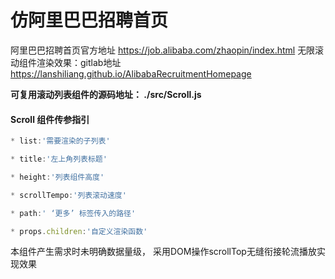 # 仿阿里巴巴招聘首页

阿里巴巴招聘首页官方地址 https://job.alibaba.com/zhaopin/index.html
无限滚动组件渲染效果：gitlab地址 https://lanshiliang.github.io/AlibabaRecruitmentHomepage

**可复用滚动列表组件的源码地址：  ./src/Scroll.js**  

#### Scroll 组件传参指引

~~~js
* list:'需要渲染的子列表'

* title:'左上角列表标题'

* height:'列表组件高度'

* scrollTempo:'列表滚动速度'

* path:' ‘更多’ 标签传入的路径'

* props.children:'自定义渲染函数'
~~~

本组件产生需求时未明确数据量级， 采用DOM操作scrollTop无缝衔接轮流播放实现效果



